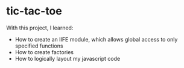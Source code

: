 # tic-tac-toe
With this project, I learned:
- How to create an IIFE module, which allows global access to only specified functions
- How to create factories
- How to logically layout my javascript code
